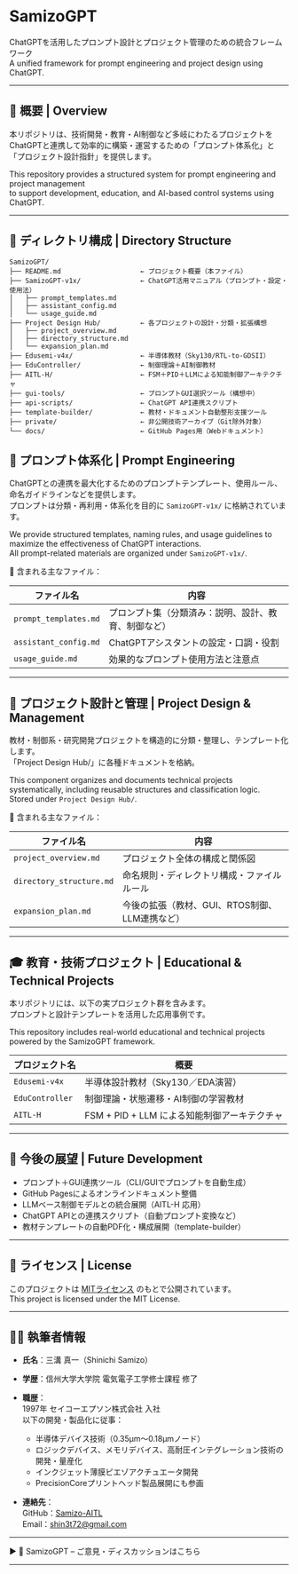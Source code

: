 # SamizoGPT

ChatGPTを活用したプロンプト設計とプロジェクト管理のための統合フレームワーク  
A unified framework for prompt engineering and project design using ChatGPT.

---

## 📌 概要 | Overview

本リポジトリは、技術開発・教育・AI制御など多岐にわたるプロジェクトを  
ChatGPTと連携して効率的に構築・運営するための「プロンプト体系化」と「プロジェクト設計指針」を提供します。

This repository provides a structured system for prompt engineering and project management  
to support development, education, and AI-based control systems using ChatGPT.

---

## 📁 ディレクトリ構成 | Directory Structure

```plaintext
SamizoGPT/
├── README.md                    ← プロジェクト概要（本ファイル）
├── SamizoGPT-v1x/               ← ChatGPT活用マニュアル（プロンプト・設定・使用法）
│   ├── prompt_templates.md
│   ├── assistant_config.md
│   └── usage_guide.md
├── Project Design Hub/          ← 各プロジェクトの設計・分類・拡張構想
│   ├── project_overview.md
│   ├── directory_structure.md
│   └── expansion_plan.md
├── Edusemi-v4x/                 ← 半導体教材（Sky130/RTL-to-GDSII）
├── EduController/               ← 制御理論＋AI制御教材
├── AITL-H/                      ← FSM＋PID＋LLMによる知能制御アーキテクチャ
├── gui-tools/                   ← プロンプトGUI選択ツール（構想中）
├── api-scripts/                 ← ChatGPT API連携スクリプト
├── template-builder/            ← 教材・ドキュメント自動整形支援ツール
├── private/                     ← 非公開技術アーカイブ（Git除外対象）
└── docs/                        ← GitHub Pages用（Webドキュメント）
```

## 🧠 プロンプト体系化 | Prompt Engineering

ChatGPTとの連携を最大化するためのプロンプトテンプレート、使用ルール、命名ガイドラインなどを提供します。  
プロンプトは分類・再利用・体系化を目的に `SamizoGPT-v1x/` に格納されています。

We provide structured templates, naming rules, and usage guidelines to maximize the effectiveness of ChatGPT interactions.  
All prompt-related materials are organized under `SamizoGPT-v1x/`.

📄 含まれる主なファイル：

| ファイル名 | 内容 |
|------------|------|
| `prompt_templates.md` | プロンプト集（分類済み：説明、設計、教育、制御など） |
| `assistant_config.md` | ChatGPTアシスタントの設定・口調・役割 |
| `usage_guide.md` | 効果的なプロンプト使用方法と注意点 |

---

## 🧩 プロジェクト設計と管理 | Project Design & Management

教材・制御系・研究開発プロジェクトを構造的に分類・整理し、テンプレート化します。  
「Project Design Hub/」に各種ドキュメントを格納。

This component organizes and documents technical projects systematically, including reusable structures and classification logic.  
Stored under `Project Design Hub/`.

📄 含まれる主なファイル：

| ファイル名 | 内容 |
|------------|------|
| `project_overview.md` | プロジェクト全体の構成と関係図 |
| `directory_structure.md` | 命名規則・ディレクトリ構成・ファイルルール |
| `expansion_plan.md` | 今後の拡張（教材、GUI、RTOS制御、LLM連携など） |

---

## 🎓 教育・技術プロジェクト | Educational & Technical Projects

本リポジトリには、以下の実プロジェクト群を含みます。  
プロンプトと設計テンプレートを活用した応用事例です。

This repository includes real-world educational and technical projects powered by the SamizoGPT framework.

| プロジェクト名 | 概要 |
|----------------|------|
| `Edusemi-v4x` | 半導体設計教材（Sky130／EDA演習） |
| `EduController` | 制御理論・状態遷移・AI制御の学習教材 |
| `AITL-H` | FSM + PID + LLM による知能制御アーキテクチャ |

---

## 🚀 今後の展望 | Future Development

- プロンプト＋GUI連携ツール（CLI/GUIでプロンプトを自動生成）  
- GitHub Pagesによるオンラインドキュメント整備  
- LLMベース制御モデルとの統合展開（AITL-H 応用）  
- ChatGPT APIとの連携スクリプト（自動プロンプト変換など）  
- 教材テンプレートの自動PDF化・構成展開（template-builder）

---

## 📜 ライセンス | License

このプロジェクトは [MITライセンス](LICENSE) のもとで公開されています。  
This project is licensed under the MIT License.

---

## 🧑‍🔬 執筆者情報

- **氏名**：三溝 真一（Shinichi Samizo）  
- **学歴**：信州大学大学院 電気電子工学修士課程 修了  

- **職歴**：  
  1997年 セイコーエプソン株式会社 入社  
  以下の開発・製品化に従事：  
  - 半導体デバイス技術（0.35µm〜0.18µmノード）  
  - ロジックデバイス、メモリデバイス、高耐圧インテグレーション技術の開発・量産化  
  - インクジェット薄膜ピエゾアクチュエータ開発  
  - PrecisionCoreプリントヘッド製品展開にも参画  

- **連絡先**：  
  GitHub：[Samizo-AITL](https://github.com/Samizo-AITL)  
  Email：[shin3t72@gmail.com](mailto:shin3t72@gmail.com)

---

▶︎ 💬 SamizoGPT – ご意見・ディスカッションはこちら

---

